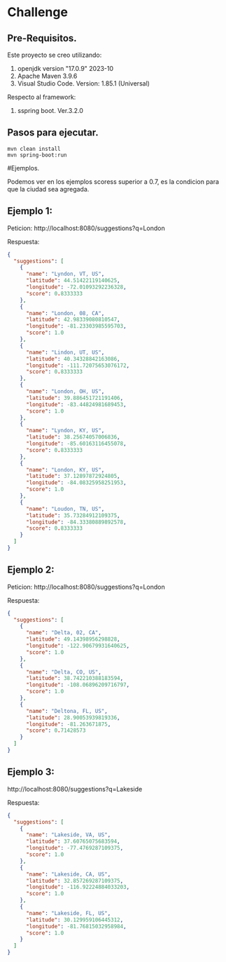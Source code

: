 # Challenge

## Pre-Requisitos.
Este proyecto se creo utilizando:
<ol>
  <li>openjdk version "17.0.9" 2023-10</li>
  <li>Apache Maven 3.9.6</li>
  <li>Visual Studio Code. Version: 1.85.1 (Universal)</li>
</ol>

Respecto al framework:
<ol>
  <li>sspring boot. Ver.3.2.0</li>
</ol>

## Pasos para ejecutar.
```console
mvn clean install
mvn spring-boot:run
```

#Ejemplos.

Podemos ver en los ejemplos scoress superior a 0.7, es la condicion para que la ciudad sea agregada.

## Ejemplo 1:
Peticion:
http://localhost:8080/suggestions?q=London

Respuesta:
```json
{
  "suggestions": [
    {
      "name": "Lyndon, VT, US",
      "latitude": 44.51422119140625,
      "longitude": -72.01093292236328,
      "score": 0.8333333
    },
    {
      "name": "London, 08, CA",
      "latitude": 42.98339080810547,
      "longitude": -81.23303985595703,
      "score": 1.0
    },
    {
      "name": "Lindon, UT, US",
      "latitude": 40.34328842163086,
      "longitude": -111.72075653076172,
      "score": 0.8333333
    },
    {
      "name": "London, OH, US",
      "latitude": 39.886451721191406,
      "longitude": -83.44824981689453,
      "score": 1.0
    },
    {
      "name": "Lyndon, KY, US",
      "latitude": 38.25674057006836,
      "longitude": -85.60163116455078,
      "score": 0.8333333
    },
    {
      "name": "London, KY, US",
      "latitude": 37.12897872924805,
      "longitude": -84.08325958251953,
      "score": 1.0
    },
    {
      "name": "Loudon, TN, US",
      "latitude": 35.73284912109375,
      "longitude": -84.33380889892578,
      "score": 0.8333333
    }
  ]
}
```



## Ejemplo 2:
Peticion:
http://localhost:8080/suggestions?q=London

Respuesta:
```json
{
  "suggestions": [
    {
      "name": "Delta, 02, CA",
      "latitude": 49.14398956298828,
      "longitude": -122.90679931640625,
      "score": 1.0
    },
    {
      "name": "Delta, CO, US",
      "latitude": 38.742210388183594,
      "longitude": -108.06896209716797,
      "score": 1.0
    },
    {
      "name": "Deltona, FL, US",
      "latitude": 28.90053939819336,
      "longitude": -81.263671875,
      "score": 0.71428573
    }
  ]
}
```

## Ejemplo 3:
http://localhost:8080/suggestions?q=Lakeside

Respuesta:
```json
{
  "suggestions": [
    {
      "name": "Lakeside, VA, US",
      "latitude": 37.60765075683594,
      "longitude": -77.4769287109375,
      "score": 1.0
    },
    {
      "name": "Lakeside, CA, US",
      "latitude": 32.857269287109375,
      "longitude": -116.92224884033203,
      "score": 1.0
    },
    {
      "name": "Lakeside, FL, US",
      "latitude": 30.129959106445312,
      "longitude": -81.76815032958984,
      "score": 1.0
    }
  ]
}
```




